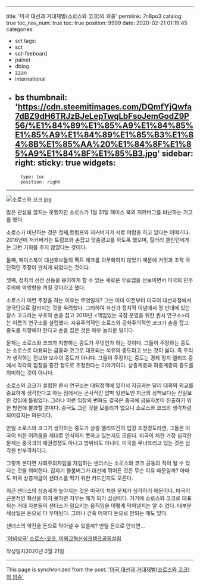 
---
title: '미국 대선과 거대재벌(소로스와 코크)의 의중'
permlink: 7n8po3
catalog: true
toc_nav_num: true
toc: true
position: 9999
date: 2020-02-21 01:19:45
categories:
- sct
tags:
- sct
- sct-feeboard
- palnet
- dblog
- zzan
- international
- bs
thumbnail: 'https://cdn.steemitimages.com/DQmfYjQwfa7dBZ9dH6TRJzBJeLepTwqLbFsoJemGodZ9P56/%E1%84%89%E1%85%A9%E1%84%85%E1%85%A9%E1%84%89%E1%85%B3%E1%84%8B%E1%85%AA%20%E1%84%8F%E1%85%A9%E1%84%8F%E1%85%B3.jpg'
sidebar:
    right:
        sticky: true
widgets:
    -
        type: toc
        position: right
---


![소로스와 코크.jpg](https://cdn.steemitimages.com/DQmfYjQwfa7dBZ9dH6TRJzBJeLepTwqLbFsoJemGodZ9P56/%E1%84%89%E1%85%A9%E1%84%85%E1%85%A9%E1%84%89%E1%85%B3%E1%84%8B%E1%85%AA%20%E1%84%8F%E1%85%A9%E1%84%8F%E1%85%B3.jpg)


많은 관심을 끌지는 못했지만 소로스가 1월 31일 페이스 북의 저커버그를 비난하는 기고를 했다.

소로스가 비난하는 것은 첫째,트럼프와 저커버거가 서로 야합을 하고 있다는 이야기다. 2016년에 저커버거는 트럼프와 손잡고 맞춤광고를 하도록 했으며, 힐러리 클린턴에게는 그런 기회를 주지 않았다는 것이다.

둘째, 페이스북이 대선후보들의 팩트 체크를 의무화하지 않았기 때문에 거짓과 조작 극단적인 주장이 판치게 되었다는 것이다.

셋째, 정치적 선전 선동을 용이하게 할 수 있는 새로운 무료앱을 선보이면서 미국의 민주주의에 악영향을 끼칠 것이라고 했다.


소로스가 이런 주장을 하는 이유는 무엇일까? 그는 이미 이전부터 미국이 대선과정에서 양극단으로 갈라지는 것을 우려했다. 그리하여 자신과 정치적 이념에서 정 반대에 있는 찰스 코크라는 부호와 손을 잡고 2019년  <책임있는 국정 운영을 위한 퀸시 연구소>라는 이름의 연구소를 설립했다. 자유주의적인 소로스와 공화주의적인 코크가 손을 잡고 중도를 지향해야 한다고 손을 잡은 것은 매우 놀라운 일이다.

문제는 소로스와 코크가 지향하는 중도가 무엇인가 하는 것이다. 그들이 주장하는 중도는 소로스로 대표되는 금융과 코그로 대표되는 석유의 중도라고 보는 것이 옳다. 즉 우리가 생각하는 진보와 보수의 중도가 아니다. 그들이 주장하는 중도는 경제 정치 엘리뜨 중에서 각각의 입장을 중간 정도로 조정한다는 이야기이다. 상층계층과 하층계층의 중도를 의미하는 것이 아니다.

소로스와 코크가 설립한 퀸시 연구소는 대외정책에 있어서 지금과는 달리 대화와 외교를 중요하게 생각한다고 하는 점에서는 군사적인 압박 일변도인 지금의 정책보다는 진일보한 것임에 틀림없다. 그러나 이런 입장의 변화도 결국은 중국에 금융자본이 진출하기 위한 방편에 불과할 뿐이다. 중국도 그런 것을 모를리가 없으니 소로스와 코크의 생각처럼 되어갈지는 의문이다.

만일 소로스와 코그가 생각하는 중도가 상층 엘리뜨간의 입장 조정정도라면, 그들은 미국이 처한 어려움을 제대로 인식하지 못하고 있는지도 모른다. 미국이 처한 가장 심각한 문제는 중국과의 패권경쟁도 아니고 방위비도 아니다. 미국을 무너뜨리고 있는 것은 심각한 빈부격차이다.

그렇게 본다면 사회주의자임을 자임하는 샌더스는 소로스와 코크 공동의 적이 될 수 있다는 것을 의미한다. 갑자기 블룸버그가 대선에 뛰어든 것은 무슨 이유 때문일까? 아마도 미국 상층계급이 샌더스를 막기 위한 카드인지도 모른다.

최근 샌더스의 상승세가 높아지는 것은 미국이 처한 문제가 심각하기 때문이다. 미국이 근본적인 혁신을 하지 못하면 저무는 해가 되기 십상이다. 거기에 소로스와 코크로 대표되는 거대 자본들이 샌더스가 일으키는 움직임을 어떻게 막아낼지는 알 수 없다. 대부분 세상일은 돈으로 다 무마된다. 그러나 간혹 어쩌다 돈으로 안되는 때도 있다.

샌더스의 약진을 돈으로 막아낼 수 있을까? 만일 돈으로 안되면…

[‘이념상극’ 소로스-코크, 미외교혁신싱크탱크공동설립](https://n.news.naver.com/article/001/0010925873)


작성일자2020년 2월 21일

- - -

This page is synchronized from the post: ['미국 대선과 거대재벌(소로스와 코크)의 의중'](https://steemit.com/@oldstone/7n8po3)
